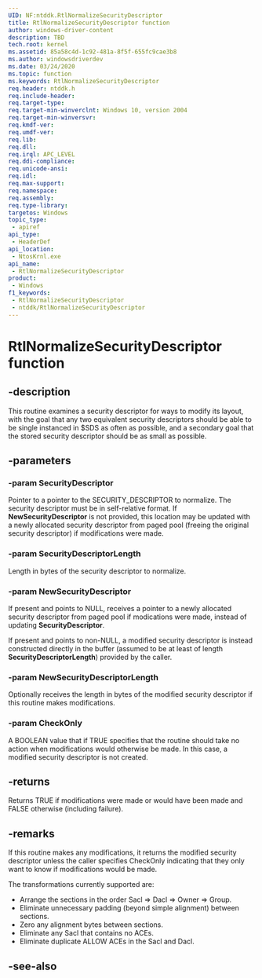 ```yaml
---
UID: NF:ntddk.RtlNormalizeSecurityDescriptor
title: RtlNormalizeSecurityDescriptor function
author: windows-driver-content
description: TBD
tech.root: kernel
ms.assetid: 85a58c4d-1c92-481a-8f5f-655fc9cae3b8
ms.author: windowsdriverdev
ms.date: 03/24/2020
ms.topic: function
ms.keywords: RtlNormalizeSecurityDescriptor
req.header: ntddk.h
req.include-header: 
req.target-type: 
req.target-min-winverclnt: Windows 10, version 2004
req.target-min-winversvr: 
req.kmdf-ver: 
req.umdf-ver: 
req.lib: 
req.dll: 
req.irql: APC_LEVEL
req.ddi-compliance: 
req.unicode-ansi: 
req.idl: 
req.max-support: 
req.namespace: 
req.assembly: 
req.type-library: 
targetos: Windows
topic_type:
 - apiref
api_type:
 - HeaderDef
api_location:
 - NtosKrnl.exe
api_name:
 - RtlNormalizeSecurityDescriptor
product:
 - Windows
f1_keywords:
 - RtlNormalizeSecurityDescriptor
 - ntddk/RtlNormalizeSecurityDescriptor
---
```


# RtlNormalizeSecurityDescriptor function


## -description

This routine examines a security descriptor for ways to modify its layout, with the goal that any two equivalent security descriptors should be able to be single instanced in $SDS as often as possible, and a secondary goal that the stored security descriptor should be as small as possible.

## -parameters

### -param SecurityDescriptor

Pointer to a pointer to the SECURITY_DESCRIPTOR to normalize. The security descriptor must be in self-relative format.  If **NewSecurityDescriptor** is not provided, this location may be updated with a newly allocated security descriptor from paged pool (freeing the original security descriptor) if modifications were made.

### -param SecurityDescriptorLength

Length in bytes of the security descriptor to normalize.

### -param NewSecurityDescriptor

If present and points to NULL, receives a pointer to a newly allocated security descriptor from paged pool if modications were made, instead of updating **SecurityDescriptor**.

If present and points to non-NULL, a modified security descriptor is instead constructed directly in the buffer (assumed to be at least of length **SecurityDescriptorLength**) provided by the caller.

### -param NewSecurityDescriptorLength

Optionally receives the length in bytes of the modified security descriptor if this routine makes modifications.

### -param CheckOnly

A BOOLEAN value that if TRUE specifies that the routine should take no action when modifications would otherwise be made. In this case, a modified security descriptor is not created.

## -returns

Returns TRUE if modifications were made or would have been made and FALSE otherwise (including failure).

## -remarks

If this routine makes any modifications, it returns the modified security descriptor unless the caller specifies CheckOnly indicating that they only want to know if modifications would be made.

The transformations currently supported are:

* Arrange the sections in the order Sacl => Dacl => Owner => Group.
* Eliminate unnecessary padding (beyond simple alignment) between sections.
* Zero any alignment bytes between sections.
* Eliminate any Sacl that contains no ACEs.
* Eliminate duplicate ALLOW ACEs in the Sacl and Dacl.

## -see-also

